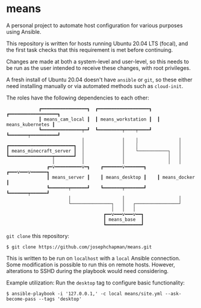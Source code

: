 # means

A personal project to automate host configuration for various purposes using Ansible.

This repository is written for hosts running Ubuntu 20.04 LTS (focal), and the first task checks that this requirement is met before continuing.

Changes are made at both a system-level and user-level, so this needs to be run as the user intended to receive these changes, with root privileges.

A fresh install of Ubuntu 20.04 doesn't have `ansible` or `git`, so these either need installing manually or via automated methods such as `cloud-init`.

The roles have the following dependencies to each other:
```
            ┏━━━━━━━━━━━━━━━━━┓  ┏━━━━━━━━━━━━━━━━━━━┓  ┏━━━━━━━━━━━━━━━━━━┓
            ┃ means_cam_local ┃  ┃ means_workstation ┃  ┃ means_kubernetes ┃
            ┗━━━━━━━━━━━━━━━┯━┛  ┗━━━━━━━━━┯━━━━┯━━━━┛  ┗━━━━━━━┯━━━━━━━━━━┛
                            │              │    │               │
┏━━━━━━━━━━━━━━━━━━━━━━━━┓  │              │    │               │
┃ means_minecraft_server ┃  │              │    └───────────┐   │
┗━━━━━━━━━━━━━━━━┯━━━━━━━┛  │              │                │   │
                 │          │              │                │   │
               ┏━v━━━━━━━━━━v━┓    ┏━━━━━━━v━━━━━━━┓    ┏━━━v━━━v━━━━━━┓
               ┃ means_server ┃    ┃ means_desktop ┃    ┃ means_docker ┃
               ┗━━━━━━━┯━━━━━━┛    ┗━━━━━━━┯━━━━━━━┛    ┗━━━━━━━┯━━━━━━┛
                       │                   │                    │
                       └───────────────┐   │   ┌────────────────┘
                                       │   │   │
                                    ┏━━v━━━v━━━v━━┓
                                    ┃ means_base  ┃
                                    ┗━━━━━━━━━━━━━┛
```

`git clone` this repository:
```
$ git clone https://github.com/josephchapman/means.git
```

This is written to be run on `localhost` with a `local` Ansible connection.  Some modification is possible to run this on remote hosts.  However, alterations to SSHD during the playbook would need considering.

Example utilization: Run the `desktop` tag to configure basic functionality:
```
$ ansible-playbook -i '127.0.0.1,' -c local means/site.yml --ask-become-pass --tags 'desktop'
```
